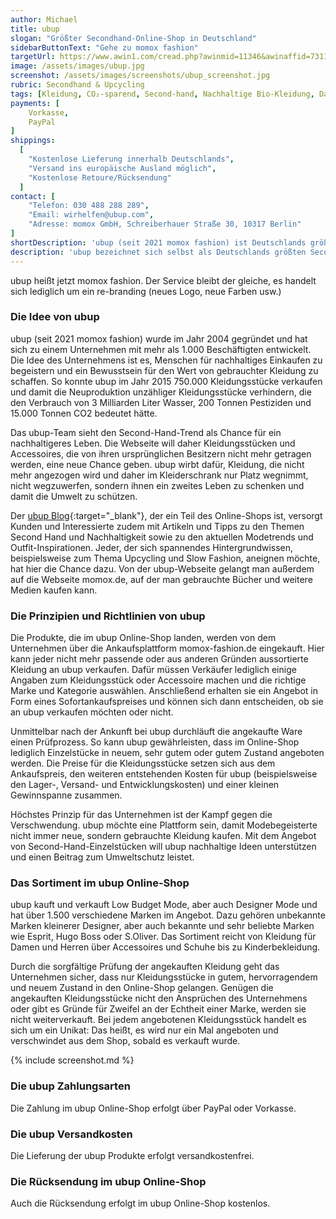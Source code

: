 ```yaml
---
author: Michael
title: ubup
slogan: "Größter Secondhand-Online-Shop in Deutschland"
sidebarButtonText: "Gehe zu momox fashion"
targetUrl: https://www.awin1.com/cread.php?awinmid=11346&awinaffid=731132
image: /assets/images/ubup.jpg
screenshot: /assets/images/screenshots/ubup_screenshot.jpg
rubric: Secondhand & Upcycling
tags: [Kleidung, CO₂-sparend, Second-hand, Nachhaltige Bio-Kleidung, Damen, Herren, Mode, Fashion]
payments: [
    Vorkasse,
    PayPal
]
shippings:
  [
    "Kostenlose Lieferung innerhalb Deutschlands",
    "Versand ins europäische Ausland möglich",
    "Kostenlose Retoure/Rücksendung"
  ]
contact: [
    "Telefon: 030 488 288 289",
    "Email: wirhelfen@ubup.com",
    "Adresse: momox GmbH, Schreiberhauer Straße 30, 10317 Berlin"
]
shortDescription: 'ubup (seit 2021 momox fashion) ist Deutschlands größter Secondhand-Online-Shop für gebrauchte Produkte in den Kategorien Kleidung, Schuhe und Accessoires für Frauen, Männer und Kinder.'
description: 'ubup bezeichnet sich selbst als Deutschlands größten Second-Hand-Online-Shop. Angeboten werden hier bereits einmal gebrauchte Produkte in den Kategorien Kleidung, Schuhe und Accessoires für Frauen, Männer und Kinder.'
---
```


<div class="alert alert-info">
  ubup heißt jetzt momox fashion. Der Service bleibt der gleiche, es handelt sich lediglich um ein re-branding (neues Logo, neue Farben usw.)
</div>

### Die Idee von ubup

ubup (seit 2021 momox fashion) wurde im Jahr 2004 gegründet und hat sich zu einem Unternehmen mit mehr als 1.000 Beschäftigten entwickelt. Die Idee des Unternehmens ist es, Menschen für nachhaltiges Einkaufen zu begeistern und ein Bewusstsein für den Wert von gebrauchter Kleidung zu schaffen. So konnte ubup im Jahr 2015 750.000 Kleidungsstücke verkaufen und damit die Neuproduktion unzähliger Kleidungsstücke verhindern, die den Verbrauch von 3 Milliarden Liter Wasser, 200 Tonnen Pestiziden und 15.000 Tonnen CO2 bedeutet hätte.

Das ubup-Team sieht den Second-Hand-Trend als Chance für ein nachhaltigeres Leben. Die Webseite will daher Kleidungsstücken und Accessoires, die von ihren ursprünglichen Besitzern nicht mehr getragen werden, eine neue Chance geben. ubup wirbt dafür, Kleidung, die nicht mehr angezogen wird und daher im Kleiderschrank nur Platz wegnimmt, nicht wegzuwerfen, sondern ihnen ein zweites Leben zu schenken und damit die Umwelt zu schützen.

Der [ubup Blog](https://blog.ubup.com/){:target="_blank"}, der ein Teil des Online-Shops ist, versorgt Kunden und Interessierte zudem mit Artikeln und Tipps zu den Themen Second Hand und Nachhaltigkeit sowie zu den aktuellen Modetrends und Outfit-Inspirationen. Jeder, der sich spannendes Hintergrundwissen, beispielsweise zum Thema Upcycling und Slow Fashion, aneignen möchte, hat hier die Chance dazu.
Von der ubup-Webseite gelangt man außerdem auf die Webseite momox.de, auf der man gebrauchte Bücher und weitere Medien kaufen kann. 

### Die Prinzipien und Richtlinien von ubup

Die Produkte, die im ubup Online-Shop landen, werden von dem Unternehmen über die Ankaufsplattform momox-fashion.de eingekauft. Hier kann jeder nicht mehr passende oder aus anderen Gründen aussortierte Kleidung an ubup verkaufen. Dafür müssen Verkäufer lediglich einige Angaben zum Kleidungsstück oder Accessoire machen und die richtige Marke und Kategorie auswählen. Anschließend erhalten sie ein Angebot in Form eines Sofortankaufspreises und können sich dann entscheiden, ob sie an ubup verkaufen möchten oder nicht.

Unmittelbar nach der Ankunft bei ubup durchläuft die angekaufte Ware einen Prüfprozess. So kann ubup gewährleisten, dass im Online-Shop lediglich Einzelstücke in neuem, sehr gutem oder gutem Zustand angeboten werden. Die Preise für die Kleidungsstücke setzen sich aus dem Ankaufspreis, den weiteren entstehenden Kosten für ubup (beispielsweise den Lager-, Versand- und Entwicklungskosten) und einer kleinen Gewinnspanne zusammen. 

Höchstes Prinzip für das Unternehmen ist der Kampf gegen die Verschwendung. ubup möchte eine Plattform sein, damit Modebegeisterte nicht immer neue, sondern gebrauchte Kleidung kaufen. Mit dem Angebot von Second-Hand-Einzelstücken will ubup nachhaltige Ideen unterstützen und einen Beitrag zum Umweltschutz leistet.

### Das Sortiment im ubup Online-Shop

ubup kauft und verkauft Low Budget Mode, aber auch Designer Mode und hat über 1.500 verschiedene Marken im Angebot. Dazu gehören unbekannte Marken kleinerer Designer, aber auch bekannte und sehr beliebte Marken wie Esprit, Hugo Boss oder S.Oliver. Das Sortiment reicht von Kleidung für Damen und Herren über Accessoires und Schuhe bis zu Kinderbekleidung.

Durch die sorgfältige Prüfung der angekauften Kleidung geht das Unternehmen sicher, dass nur Kleidungsstücke in gutem, hervorragendem und neuem Zustand in den Online-Shop gelangen. Genügen die angekauften Kleidungsstücke nicht den Ansprüchen des Unternehmens oder gibt es Gründe für Zweifel an der Echtheit einer Marke, werden sie nicht weiterverkauft. Bei jedem angebotenen Kleidungsstück handelt es sich um ein Unikat: Das heißt, es wird nur ein Mal angeboten und verschwindet aus dem Shop, sobald es verkauft wurde.

{% include screenshot.md %}

### Die ubup Zahlungsarten

Die Zahlung im ubup Online-Shop erfolgt über PayPal oder Vorkasse.

### Die ubup Versandkosten

Die Lieferung der ubup Produkte erfolgt versandkostenfrei.

### Die Rücksendung im ubup Online-Shop

Auch die Rücksendung erfolgt im ubup Online-Shop kostenlos.